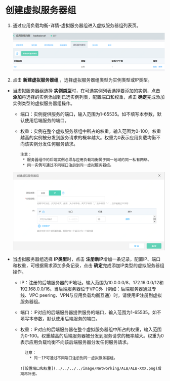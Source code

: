 # 创建虚拟服务器组

1. 通过应用负载均衡-详情-虚拟服务器组进入虚拟服务器组列表页。

	![虚拟服务器组列表页](../../../../image/Networking/ALB/ALB-034.png)

1. 点击 **新建虚拟服务器组** ，选择虚拟服务器组类型为实例类型或IP类型。

- 当虚拟服务器组选择 **实例类型**时，在可选实例列表选择要添加的实例，点击 **添加**将选择的实例添加到已选实例列表，配置端口和权重，点击 **确定**完成添加实例类型的虚拟服务器组操作。 

    - 端口：实例提供服务的端口，输入范围为1-65535。如不填写本参数，默认使用后端服务的端口。

    - 权重：实例在整个虚拟服务器组中所占的权重，输入范围为0-100。权重越高的实例被分发到服务请求的概率越大。权重为0表示应用负载均衡不向该实例分发任何服务请求。

          注意：
           * 服务器组中的后端实例必须与应用负载均衡属于同一地域的同一私有网络。
           * 同一实例可通过不同端口注册到同一虚拟服务器组。

	![设置端口和权重](../../../../image/Networking/ALB/ALB-035.png)
	
- 当虚拟服务器组选择 **IP类型**时，点击 **注册新IP**增加一条记录，配置IP、端口和权重，可根据需求添加多条记录，点击 **确定**完成添加IP类型的虚拟服务器组操作。 

    - IP：注册的后端服务器的IP地址。输入范围为10.0.0.0/8、172.16.0.0/12和192.168.0.0/16。当后端服务器位于VPC外（例如：后端服务器通过专线、VPC peering、VPN与应用负载均衡互通）时，请使用IP注册到虚拟服务器组。

    - 端口：IP对应的后端服务器提供服务的端口，输入范围为1-65535。如不填写本参数，默认使用后端服务的端口。

    - 权重：IP对应的后端服务器在整个虚拟服务器组中所占的权重，输入范围为0-100。权重越高的后端服务器被分发到服务请求的概率越大。权重为0表示应用负载均衡不向该后端服务器分发任何服务请求。

            注意：
              * 同一IP可通过不同端口注册到同一虚拟服务器组。

          ![设置端口和权重](../../../../image/Networking/ALB/ALB-XXX.png)后期再补图。
